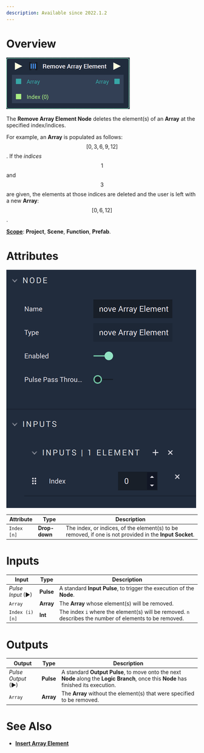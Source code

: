 ```yaml
---
description: Available since 2022.1.2
---
```


# Overview

![The Remove Array Element Node.](../../.gitbook/assets/removearrayelementnode.png)

The **Remove Array Element Node** deletes the element(s) of an **Array** at the specified index/indices. 

For example, an **Array** is populated as follows: $$[0,3,6,9,12]$$. If the *indices* $$1$$ and $$3$$ are given, the elements at those indices are deleted and the user is left with a new **Array**: $$[0,6,12]$$. 

[**Scope**](../overview.md#scopes): **Project**, **Scene**, **Function**, **Prefab**.

# Attributes

![The Remove Array Element Node Attributes.](../../.gitbook/assets/removearrayelementattributes.png)

|Attribute|Type|Description|
|---|---|---|
|`Index [n]`|**Drop-down**|The index, or indices, of the element(s) to be removed, if one is not provided in the **Input Socket**.|


# Inputs

|Input|Type|Description|
|---|---|---|
|*Pulse Input* (►)|**Pulse**|A standard **Input Pulse**, to trigger the execution of the **Node**.|
|`Array`|**Array**|The **Array** whose element(s) will be removed.|
|`Index (i)[n]`|**Int**|The index `i` where the element(s) will be removed. `n` describes the number of elements to be removed.|


# Outputs

|Output|Type|Description|
|---|---|---|
|*Pulse Output* (►)|**Pulse**|A standard **Output Pulse**, to move onto the next **Node** along the **Logic Branch**, once this **Node** has finished its execution.|
|`Array`|**Array**|The **Array** without the element(s) that were specified to be removed.|

# See Also

* [**Insert Array Element**](insert-array-element.md)